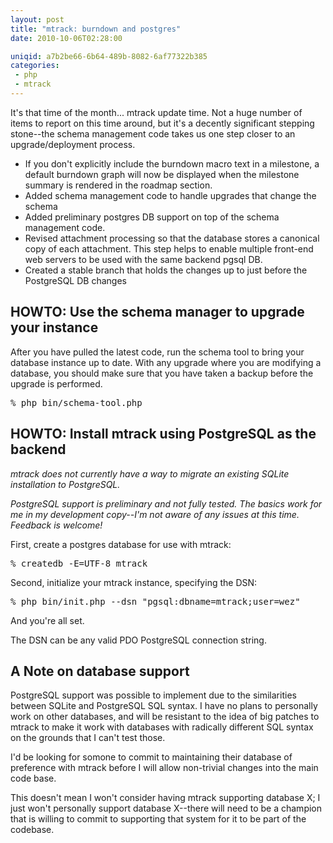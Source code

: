 ```yaml
---
layout: post
title: "mtrack: burndown and postgres"
date: 2010-10-06T02:28:00

uniqid: a7b2be66-6b64-489b-8082-6af77322b385
categories: 
 - php
 - mtrack
---
```

<p>
	It's that time of the month... mtrack update time.  Not a huge number
	of items to report on this time around, but it's a decently significant
	stepping stone--the schema management code takes us one step closer
	to an upgrade/deployment process.
</p>
<ul>
	<li>If you don't explicitly include the burndown macro text in a milestone,
		a default burndown graph will now be displayed when the milestone
		summary is rendered in the roadmap section.</li>
	<li>Added schema management code to handle upgrades that change the schema</li>
	<li>Added preliminary postgres DB support on top of the schema management
		code.</li>
	<li>Revised attachment processing so that the database stores a
		canonical copy of each attachment.  This step helps to enable multiple
		front-end web servers to be used with the same backend pgsql DB.</li>
	<li>Created a stable branch that holds the changes up to just before
		the PostgreSQL DB changes</li>
</ul>

<!-- more -->

<h2>HOWTO: Use the schema manager to upgrade your instance</h2>

<p>
	After you have pulled the latest code, run the schema tool to bring
	your database instance up to date.  With any upgrade where you are
	modifying a database, you should make sure that you have taken a
	backup before the upgrade is performed.
</p>

<pre>
% php bin/schema-tool.php
</pre>

<h2>HOWTO: Install mtrack using PostgreSQL as the backend</h2>

<p>
	<em>mtrack does not currently have a way to migrate an existing
	SQLite installation to PostgreSQL.</em>
</p>

<p>
	<em>PostgreSQL support is preliminary and not fully tested. The basics
	work for me in my development copy--I'm not aware of any issues
	at this time.  Feedback is welcome!</em>
</p>

<p>
	First, create a postgres database for use with mtrack:
</p>
<pre>
% createdb -E=UTF-8 mtrack
</pre>

<p>
	Second, initialize your mtrack instance, specifying the DSN:
</p>

<pre>
% php bin/init.php --dsn "pgsql:dbname=mtrack;user=wez"
</pre>

<p>
	And you're all set.
</p>
<p>
	The DSN can be any valid PDO PostgreSQL connection string.
</p>

<h2>A Note on database support</h2>

<p>
	PostgreSQL support was possible to implement due to the similarities
	between SQLite and PostgreSQL SQL syntax.  I have no plans to personally
	work on other databases, and will be resistant to the idea of big patches
	to mtrack to make it work with databases with radically different SQL
	syntax on the grounds that I can't test those.
</p>
<p>
	I'd be looking for somone to commit to maintaining their database of
	preference with mtrack before I will allow non-trivial changes into the
	main code base.
</p>
<p>
	This doesn't mean I won't consider having mtrack supporting database X;
	I just won't personally support database X--there will need to be a
	champion that is willing to commit to supporting that system for it
	to be part of the codebase.
</p>
